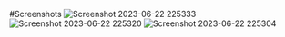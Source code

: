 #Screenshots
![Screenshot 2023-06-22 225333](https://github.com/nihal4/portfolio_example/assets/62196755/b9d398cf-959c-4ff9-9dc8-bbc8d9423d1b)
![Screenshot 2023-06-22 225320](https://github.com/nihal4/portfolio_example/assets/62196755/3240cd6a-465b-496d-b2f8-b05d3c070e06)
![Screenshot 2023-06-22 225304](https://github.com/nihal4/portfolio_example/assets/62196755/77040a6b-3e25-4f62-9a82-78461d571379)
